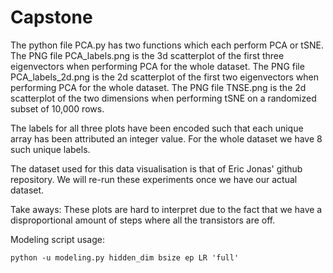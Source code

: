# Capstone
The python file PCA.py has two functions which each perform PCA or tSNE.
The PNG file PCA_labels.png is the 3d scatterplot of the first three eigenvectors when performing PCA for the whole dataset.
The PNG file PCA_labels_2d.png is the 2d scatterplot of the first two eigenvectors when performing PCA for the whole dataset.
The PNG file TNSE.png is the 2d scatterplot of the two dimensions when performing tSNE on a randomized subset of 10,000 rows.

The labels for all three plots have been encoded such that each unique array has been attributed an integer value. For the whole dataset we have 8 such unique labels. 

The dataset used for this data visualisation is that of Eric Jonas' github repository. We will re-run these experiments once we have our actual dataset. 

Take aways: These plots are hard to interpret due to the fact that we have a disproportional amount of steps where all the transistors are off. 

Modeling script usage:
  
  ```python -u modeling.py hidden_dim bsize ep LR 'full'```
